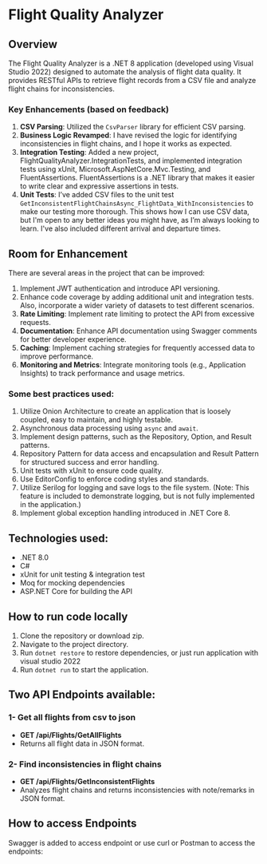 # Flight Quality Analyzer

## Overview
The Flight Quality Analyzer is a .NET 8 application (developed using Visual Studio 2022) designed to automate the analysis of flight data quality. It provides RESTful APIs to retrieve flight records from a CSV file and analyze flight chains for inconsistencies. 

### Key Enhancements (based on feedback)
1. **CSV Parsing**: Utilized the `CsvParser` library for efficient CSV parsing.
2. **Business Logic Revamped**: I have revised the logic for identifying inconsistencies in flight chains, and I hope it works as expected.
3. **Integration Testing**: Added a new project, FlightQualityAnalyzer.IntegrationTests, and implemented integration tests using xUnit, Microsoft.AspNetCore.Mvc.Testing, and FluentAssertions. FluentAssertions is a .NET library that makes it easier to write clear and expressive assertions in tests.
4. **Unit Tests**: I’ve added CSV files to the unit test `GetInconsistentFlightChainsAsync_FlightData_WithInconsistencies` to make our testing more thorough. This shows how I can use CSV data, but I'm open to any better ideas you might have, as I’m always looking to learn. I've also included different arrival and departure times.

## Room for Enhancement
There are several areas in the project that can be improved:
1. Implement JWT authentication and introduce API versioning.
2. Enhance code coverage by adding additional unit and integration tests. Also, incorporate a wider variety of datasets to test different scenarios.
3. **Rate Limiting**: Implement rate limiting to protect the API from excessive requests.
4. **Documentation**: Enhance API documentation using Swagger comments for better developer experience.
5. **Caching**: Implement caching strategies for frequently accessed data to improve performance.
6. **Monitoring and Metrics**: Integrate monitoring tools (e.g., Application Insights) to track performance and usage metrics.

### Some best practices used:
1. Utilize Onion Architecture to create an application that is loosely coupled, easy to maintain, and highly testable.
2. Asynchronous data processing using `async` and `await`.  
4. Implement design patterns, such as the Repository, Option, and Result patterns.
5. Repository Pattern for data access and encapsulation and Result Pattern for structured success and error handling.
6. Unit tests with xUnit to ensure code quality.
3. Use EditorConfig to enforce coding styles and standards.
7. Utilize Serilog for logging and save logs to the file system. (Note: This feature is included to demonstrate logging, but is not fully implemented in the application.) 
8. Implement global exception handling introduced in .NET Core 8.
     
## Technologies used:
- .NET 8.0
- C#
- xUnit for unit testing & integration test
- Moq for mocking dependencies
- ASP.NET Core for building the API
  
## How to run code locally
1. Clone the repository or download zip.
2. Navigate to the project directory.
3. Run `dotnet restore` to restore dependencies, or just run application with visual studio 2022 
4. Run `dotnet run` to start the application.

## Two API Endpoints available:
### 1- Get all flights from csv to json
- **GET /api/Flights/GetAllFlights**
- Returns all flight data in JSON format.

### 2- Find inconsistencies in flight chains
- **GET /api/Flights/GetInconsistentFlights**
- Analyzes flight chains and returns inconsistencies with note/remarks in JSON format.

## How to access Endpoints
Swagger is added to access endpoint or use curl or Postman to access the endpoints:

